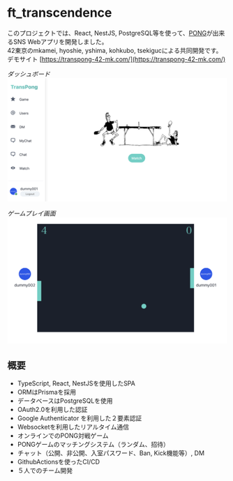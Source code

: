 # ft_transcendence

このプロジェクトでは、React, NestJS, PostgreSQL等を使って、[PONG](https://ja.wikipedia.org/wiki/%E3%83%9D%E3%83%B3_(%E3%82%B2%E3%83%BC%E3%83%A0))が出来るSNS Webアプリを開発しました。  
42東京のmkamei, hyoshie, yshima, kohkubo, tsekigucによる共同開発です。  
デモサイト [https://transpong-42-mk.com/](https://transpong-42-mk.com/)

*ダッシュボード*
![dashboard](assets/dashboard.png)  

*ゲームプレイ画面*
![play](assets/play.png)

## 概要

- TypeScript, React, NestJSを使用したSPA
- ORMはPrismaを採用
- データベースはPostgreSQLを使用
- OAuth2.0を利用した認証
- Google Authenticator を利用した２要素認証
- Websocketを利用したリアルタイム通信
- オンラインでのPONG対戦ゲーム
- PONGゲームのマッチングシステム（ランダム、招待）
- チャット（公開、非公開、入室パスワード、Ban, Kick機能等）, DM
- GithubActionsを使ったCI/CD
- ５人でのチーム開発
